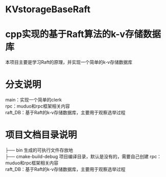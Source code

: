 # KVstorageBaseRaft
# cpp实现的基于Raft算法的k-v存储数据库
本项目主要是学习Raft的原理，并实现一个简单的k-v存储数据库
# 分支说明
main：实现一个简单的clerk  
rpc：muduo和rpc框架相关内容  
raft_DB：基于Raft的k-v存储数据库，主要用于观察选举过程  
# 项目文档目录说明
├── bin 生成的可执行文件存放地  
├── cmake-build-debug 项目编译目录，默认是没有的，需要自己创建 
rpc：muduo和rpc框架相关内容  
raft_DB：基于Raft的k-v存储数据库，主要用于观察选举过程





